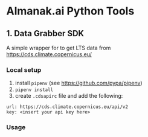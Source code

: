 # Almanak.ai Python Tools

## 1. Data Grabber SDK

A simple wrapper for to get LTS data from https://cds.climate.copernicus.eu/

### Local setup

1. install `pipenv` (see https://github.com/pypa/pipenv)
1. `pipenv install`
1. create `.cdsapirc` file and add the following:
```
url: https://cds.climate.copernicus.eu/api/v2
key: <insert your api key here>
```

### Usage